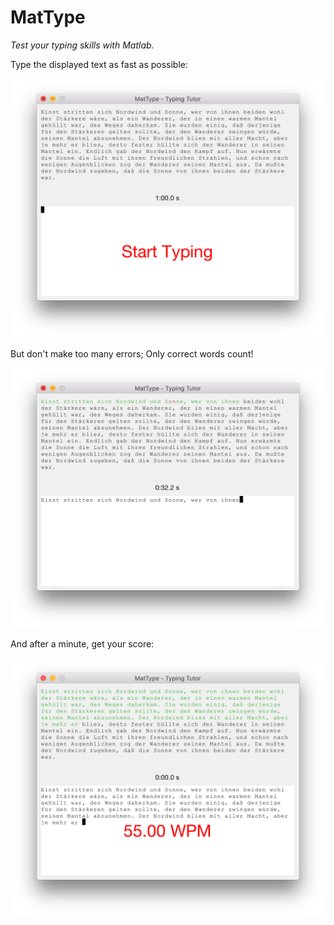 # MatType

*Test your typing skills with Matlab.*

Type the displayed text as fast as possible:

![ready-screenshot](https://raw.githubusercontent.com/bastibe/MatType/master/ready.png)

But don't make too many errors; Only correct words count!

![inprogress-screenshot](https://raw.githubusercontent.com/bastibe/MatType/master/inprogress.png)

And after a minute, get your score:

![done-screenshot](https://raw.githubusercontent.com/bastibe/MatType/master/done.png)
